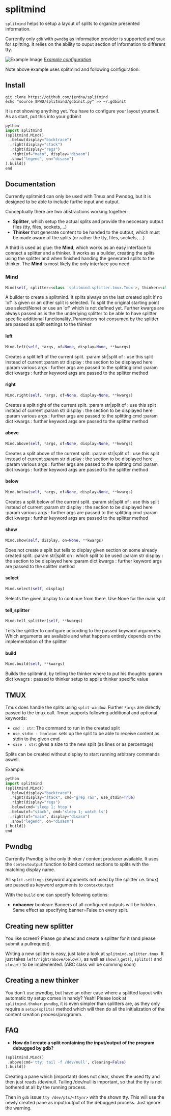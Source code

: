 # splitmind

`splitmind` helps to setup a layout of splits to organize presented information.

Currently only `gdb` with `pwndbg` as information provider is supported and `tmux` for splitting.
It relies on the ability to ouput section of information to different tty.


![Example Image](docs/img/example.png)
*[Example configuration](docs/examples/example1.gdbinit)*

Note above example uses splitmind and following configuration:

## Install

```shell
git clone https://github.com/jerdna/splitmind
echo "source $PWD/splitmind/gdbinit.py" >> ~/.gdbinit
```

It is not showing anything yet. You have to configure your layout yourself.
As as start, put this into your gdbinit

```python
python
import splitmind
(splitmind.Mind()
  .below(display="backtrace")
  .right(display="stack")
  .right(display="regs")
  .right(of="main", display="disasm")
  .show("legend", on="disasm")
).build()
end
```

## Documentation

Currently splitmind can only be used with Tmux and Pwndbg, but it is designed to be able to include
furthe input and output.

Conceptually there are two abstractions working together:
* **Splitter**, which setup the actual splits and provide the neccesary output files (tty, files,
    sockets,...)
* **Thinker** that generate content to be handed to the output, which must be made aware of the
splits (or rather the tty, files, sockets, ...)

A third is used as glue: the **Mind**, which works as an easy interface to connect a splitter and a
thinker. It works as a builder, creating the splits using the splitter and when finished handing the
generated splits to the thinker. The **Mind** is most likely the only interface you need.


### Mind
```python
Mind(self, splitter=<class 'splitmind.splitter.tmux.Tmux'>, thinker=<class 'splitmind.thinker.pwndbg.Pwndbg'>)
```
A builder to create a splitmind.
It splits always on the last created split if no 'of' is given or an other split is selected.
To split the original starting point use select(None) or use an 'of' which is not defined yet.
Further kwargs are always passed as is the the underlying splitter to be able to have splitter
specific additional functionality. Parameters not consumed by the splitter are passed as split
settings to the thinker

#### left
```python
Mind.left(self, *args, of=None, display=None, **kwargs)
```
Creates a split left of the current split.
:param str|split    of       : use this split instead of current
:param str          display  : the section to be displayed here
:param various      args     : further args are passed to the splitting cmd
:param dict         kwargs   : further keyword args are passed to the splitter method
#### right
```python
Mind.right(self, *args, of=None, display=None, **kwargs)
```
Creates a split right of the current split.
:param str|split    of       : use this split instead of current
:param str          display  : the section to be displayed here
:param various      args     : further args are passed to the splitting cmd
:param dict         kwargs   : further keyword args are passed to the splitter method
#### above
```python
Mind.above(self, *args, of=None, display=None, **kwargs)
```
Creates a split above of the current split.
:param str|split    of       : use this split instead of current
:param str          display  : the section to be displayed here
:param various      args     : further args are passed to the splitting cmd
:param dict         kwargs   : further keyword args are passed to the splitter method
#### below
```python
Mind.below(self, *args, of=None, display=None, **kwargs)
```
Creates a split below of the current split.
:param str|split    of       : use this split instead of current
:param str          display  : the section to be displayed here
:param various      args     : further args are passed to the splitting cmd
:param dict         kwargs   : further keyword args are passed to the splitter method
#### show
```python
Mind.show(self, display, on=None, **kwargs)
```
Does not create a split but tells to display given section on some already created split.
:param str|split    on       : which split to be used
:param str          display  : the section to be displayed here
:param dict         kwargs   : further keyword args are passed to the splitter method
#### select
```python
Mind.select(self, display)
```
Selects the given display to continue from there.
Use None for the main split
#### tell_splitter
```python
Mind.tell_splitter(self, **kwargs)
```
Tells the splitter to configure according to the passed keyword arguments.
Which arguments are available and what happens entirely depends on the implementation of the
splitter
#### build
```python
Mind.build(self, **kwargs)
```
Builds the splitmind, by telling the thinker where to put his thoughts
:param dict kwagrs : passed to thinker setup to applie thinker specific value


## TMUX

Tmux does handle the splits using `split-window`. Further `*args` are directly passed to the tmux
call. Tmux supports following additional and optional keywords:
- `cmd : str`: The command to run in the created split
- `use_stdin : boolean`: sets up the split to be able to receive content as stdin to the given cmd
- `size : str`: gives a size to the new split (as lines or as percentage)

Splits can be created without display to start running arbitrary commands aswell.

Example:

```python
python
import splitmind
(splitmind.Mind()
  .below(display="backtrace")
  .right(display="stack", cmd="grep rax", use_stdin=True)
  .right(display="regs")
  .below(cmd='sleep 1; htop')
  .below(of="stack", cmd='sleep 1; watch ls')
  .right(of="main", display="disasm")
  .show("legend", on="disasm")
).build()
end
```

## Pwndbg

Currently Pwndbg is the only thinker / content producer available.
It uses the `contextoutput` function to bind context sections to splits with the matching display
name.

All `split.settings` (keyword arguments not used by the splitter i.e. tmux) are passed as keyword
arguments to `contextoutput`

With the `build` one can specify following options:
* **nobanner** boolean: Banners of all configured outputs will be hidden. Same effect as specifying
banner=False on every split.

## Creating new splitter

You like screen? Please go ahead and create a splitter for it (and please submit a pullrequest).

Writing a new splitter is easy, just take a look at `splitmind.splitter.tmux`.
It just takes `left/right/above/below()`, as well as `show()`,`get()`, `splits()` and `close()` to
be implemented. (ABC class will be comming soon)

## Creating a new thinker

You don't use pwndbg, but have an other case where a splitted layout with automatic tty setup comes
in handy? Yeah! Please look at `splitmind.thnker.pwndbg`, it is even simpler than splitters are, as
they only require a `setup(splits)` method which will then do all the initialization of the content
creation process/programm.

## FAQ

* **How do I create a split containing the input/output of the program debugged by gdb?**
 ```python
(splitmind.Mind()
  .above(cmd='tty; tail -f /dev/null', clearing=False)
).build()
 ```
 Creating a pane which (important) does not clear, shows the used tty and then just reads /dev/null.
 Tailing /dev/null is important, so that the tty is not bothered at all by the running process.

 Then in `gdb` issue `tty /dev/pts/<ttynr>` with the shown tty. This will use the newly created
 pane as input/output of the debugged process. Just ignore the warning.
